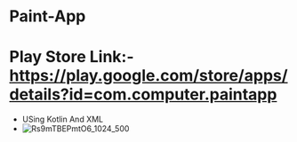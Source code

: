 # Paint-App
# Play Store Link:- https://play.google.com/store/apps/details?id=com.computer.paintapp

* USing Kotlin And XML
* 
  ![Rs9mTBEPmtO6_1024_500](https://github.com/SatyamkrJha85/Paint-App/assets/111700337/7468f88e-2dba-4284-8ad7-12e61cf1397a)
